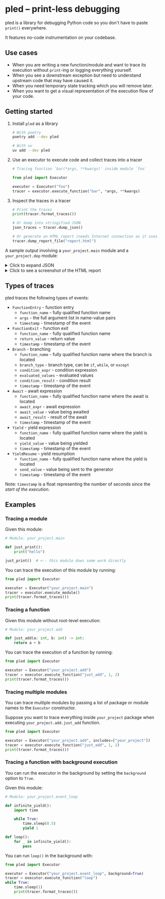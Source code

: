 # pled – print-less debugging

pled is a library for debugging Python code so you don't have to paste `print()` everywhere.

It features no-code instrumentation on your codebase.

## Use cases

- When you are writing a new function/module and want to trace its execution without `print`-ing or logging everything yourself.
- When you see a downstream exception but need to understand upstream code that may have caused it.
- When you need temporary state tracking which you will remove later.
- When you want to get a visual representation of the execution flow of your code.

## Getting started

1. Install `pled` as a library

   ```bash
   # With poetry
   poetry add --dev pled

   # With uv
   uv add --dev pled
   ```

2. Use an executor to execute code and collect traces into a tracer

   ```python
   # Tracing function `bar(*args, **kwargs)` inside module `foo`

   from pled import Executor

   executor = Executor("foo")
   tracer = executor.execute_function("bar", *args, **kwargs)
   ```

3. Inspect the traces in a tracer

   ```python
   # Print the traces
   print(tracer.format_traces())

   # Or dump into stringified JSON
   json_traces = tracer.dump_json()

   # Or generate an HTML report (needs Internet connection as it uses mermaid.js from CDN)
   tracer.dump_report_file("report.html")
   ```

A sample output involving a `your_project.main` module and a `your_project.dep` module:

<details>
<summary>Click to expand JSON</summary>

```json
[
  {
    "type": "FunctionEntry",
    "timestamp": 0.010341791,
    "function_name": "your_project.main.entry",
    "args": [["flag", "2"]]
  },
  {
    "type": "Branch",
    "timestamp": 0.010348791,
    "function_name": "your_project.main.entry",
    "branch_type": "if",
    "condition_expr": "flag > 0",
    "evaluated_values": [["flag", "2"]],
    "condition_result": true
  },
  {
    "type": "FunctionEntry",
    "timestamp": 0.010350833,
    "function_name": "your_project.dep.dep_func",
    "args": [["limit", "2"]]
  },
  {
    "type": "Branch",
    "timestamp": 0.01035325,
    "function_name": "your_project.dep.dep_func",
    "branch_type": "while",
    "condition_expr": "i < limit",
    "evaluated_values": [
      ["i", "0"],
      ["limit", "2"]
    ],
    "condition_result": true
  },
  {
    "type": "Branch",
    "timestamp": 0.01035575,
    "function_name": "your_project.dep.dep_func",
    "branch_type": "while",
    "condition_expr": "i < limit",
    "evaluated_values": [
      ["i", "1"],
      ["limit", "2"]
    ],
    "condition_result": true
  },
  {
    "type": "Branch",
    "timestamp": 0.010358625,
    "function_name": "your_project.dep.dep_func",
    "branch_type": "while",
    "condition_expr": "i < limit",
    "evaluated_values": [
      ["i", "2"],
      ["limit", "2"]
    ],
    "condition_result": false
  },
  {
    "type": "FunctionExit",
    "timestamp": 0.010360333,
    "function_name": "your_project.dep.dep_func",
    "return_value": "3"
  },
  {
    "type": "FunctionExit",
    "timestamp": 0.010429666,
    "function_name": "your_project.main.entry",
    "return_value": null
  }
]
```

</details>

<details>
<summary>Click to see a screenshot of the HTML report</summary>

![Report](./examples/basic-reporting/Screenshot.png)

</details>

## Types of traces

pled traces the following types of events:

- `FunctionEntry` - function entry
  - `function_name` - fully qualified function name
  - `args` - the full argument list in name-value pairs
  - `timestamp` - timestamp of the event
- `FunctionExit` - function exit
  - `function_name` - fully qualified function name
  - `return_value` - return value
  - `timestamp` - timestamp of the event
- `Branch` - branching
  - `function_name` - fully qualified function name where the branch is located
  - `branch_type` - branch type, can be `if`, `while`, or `except`
  - `condition_expr` - condition expression
  - `evaluated_values` - evaluated values
  - `condition_result` - condition result
  - `timestamp` - timestamp of the event
- `Await` - await expression
  - `function_name` - fully qualified function name where the await is located
  - `await_expr` - await expression
  - `await_value` - value being awaited
  - `await_result` - result of the await
  - `timestamp` - timestamp of the event
- `Yield` - yield expression
  - `function_name` - fully qualified function name where the yield is located
  - `yield_value` - value being yielded
  - `timestamp` - timestamp of the event
- `YieldResume` - yield resumption
  - `function_name` - fully qualified function name where the yield is located
  - `send_value` - value being sent to the generator
  - `timestamp` - timestamp of the event

Note: `timestamp` is a float representing the number of seconds since the _start of the
execution_.

## Examples

### Tracing a module

Given this module:

```python
# Module: your_project.main

def just_print():
    print("hello")

just_print()  # <-- this module does some work directly
```

You can trace the execution of this module by running:

```python
from pled import Executor

executor = Executor("your_project.main")
tracer = executor.execute_module()
print(tracer.format_traces())
```

### Tracing a function

Given this module without root-level execution:

```python
# Module: your_project.add

def just_add(a: int, b: int) -> int:
    return a + b
```

You can trace the execution of a function by running:

```python
from pled import Executor

executor = Executor("your_project.add")
tracer = executor.execute_function("just_add", 1, 2)
print(tracer.format_traces())
```

### Tracing multiple modules

You can trace multiple modules by passing a list of package or module names to the
`Executor` constructor.

Suppose you want to trace everything inside `your_project` package when executing
`your_project.add.just_add` function.

```python
from pled import Executor

executor = Executor("your_project.add", includes=["your_project"])
tracer = executor.execute_function("just_add", 1, 2)
print(tracer.format_traces())
```

### Tracing a function with background execution

You can run the executor in the background by setting the `background` option to `True`.

Given this module:

```python
# Module: your_project.event_loop

def infinite_yield():
    import time

    while True:
        time.sleep(0.5)
        yield 1

def loop():
    for _ in infinite_yield():
        pass
```

You can run `loop()` in the background with:

```python
from pled import Executor

executor = Executor("your_project.event_loop", background=True)
tracer = executor.execute_function("loop")
while True:
    time.sleep(1)
    print(tracer.format_traces())
```
